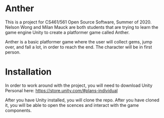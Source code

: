 # Anther

This is a project for CS461/561 Open Source Software, Summer of 2020. 
Nelson Wong and Milan Mauck are both students that are trying to learn the game engine Unity to create a platformer game called Anther.

Anther is a basic platformer game where the user will collect gems, jump over, and fall a lot, in order to reach the end. The character will be in first person. 

# Installation
In order to work around with the project, you will need to download Unity Personal here: https://store.unity.com/#plans-individual

After you have Unity installed, you will clone the repo. After you have cloned it, you will be able to open the scences and interact with the game components. 



